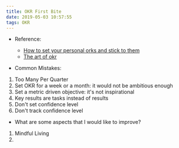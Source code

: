 ```yaml
---
title: OKR First Bite
date: 2019-05-03 10:57:55
tags: OKR
---
```

* Reference:
  * [How to set your personal orks and stick to them](https://medium.com/@jamsusmaximus/how-to-set-your-personal-okrs-and-stick-to-them-632acec44084)
  * [The art of okr](http://eleganthack.com/the-art-of-the-okr/)

* Common Mistakes:
1. Too Many Per Quarter
2. Set OKR for a week or a month: it would not be ambitious enough
3. Set a metric driven objective: it's not inspirational
4. Key results are tasks instead of results
5. Don't set confidence level
6. Don't track confidence level

* What are some aspects that I would like to improve?
1. Mindful Living
2.
